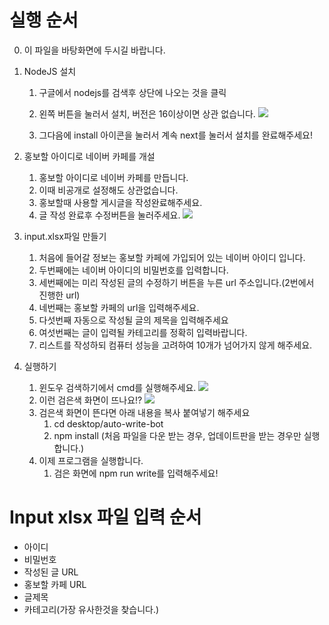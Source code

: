 # 실행 순서
  0. 이 파일을 바탕화면에 두시길 바랍니다.
  1. NodeJS 설치
        1. 구글에서 nodejs를 검색후 상단에 나오는 것을 클릭  
        2. 왼쪽 버튼을 눌러서 설치, 버전은 16이상이면 상관 없습니다.
         ![](https://images.velog.io/images/winverse/post/e309ede0-241f-492c-b7a3-0ba24b3c4104/%E1%84%89%E1%85%B3%E1%84%8F%E1%85%B3%E1%84%85%E1%85%B5%E1%86%AB%E1%84%89%E1%85%A3%E1%86%BA%202021-12-07%20%E1%84%8B%E1%85%A9%E1%84%92%E1%85%AE%201.08.50.png)

        4. 그다음에 install 아이콘을 눌러서 계속 next를 눌러서 설치를 완료해주세요!

  2. 홍보할 아이디로 네이버 카페를 개설
     1. 홍보할 아이디로 네이버 카페를 만듭니다.
     2. 이때 비공개로 설정해도 상관없습니다.
     3. 홍보할때 사용할 게시글을 작성완료해주세요.
     4. 글 작성 완료후 수정버튼을 눌러주세요.
      ![](https://images.velog.io/images/winverse/post/5894ace7-4d03-4f45-9b54-d03f73f564cd/%E1%84%89%E1%85%B3%E1%84%8F%E1%85%B3%E1%84%85%E1%85%B5%E1%86%AB%E1%84%89%E1%85%A3%E1%86%BA%202021-12-07%20%E1%84%8B%E1%85%A9%E1%84%92%E1%85%AE%201.28.05.png)

  3. input.xlsx파일 만들기
     1. 처음에 들어갈 정보는 홍보할 카페에 가입되어 있는 네이버 아이디 입니다.
     2. 두번째에는 네이버 아이디의 비밀번호를 입력합니다.
     3. 세번째에는 미리 작성된 글의 수정하기 버튼을 누른 url 주소입니다.(2번에서 진행한 url)
     4. 네번째는 홍보할 카페의 url을 입력해주세요.
     5. 다섯번째 자동으로 작성될 글의 제목을 입력해주세요
     6. 여섯번째는 글이 입력될 카테고리를 정확히 입력바랍니다.
     7. 리스트를 작성하되 컴퓨터 성능을 고려하여 10개가 넘어가지 않게 해주세요.

  4. 실행하기
     1. 윈도우 검색하기에서 cmd를 실행해주세요.
         ![](https://images.velog.io/images/winverse/post/5c066f61-aa85-40c7-8414-fdb1a639b570/%E1%84%89%E1%85%B3%E1%84%8F%E1%85%B3%E1%84%85%E1%85%B5%E1%86%AB%E1%84%89%E1%85%A3%E1%86%BA%202021-12-07%20%E1%84%8B%E1%85%A9%E1%84%92%E1%85%AE%201.23.31.png)
     2. 이런 검은색 화면이 뜨나요!?
      ![](https://images.velog.io/images/winverse/post/5f6b0359-1750-4f37-87f5-03696a65476a/%E1%84%89%E1%85%B3%E1%84%8F%E1%85%B3%E1%84%85%E1%85%B5%E1%86%AB%E1%84%89%E1%85%A3%E1%86%BA%202021-12-07%20%E1%84%8B%E1%85%A9%E1%84%92%E1%85%AE%201.24.40.png)
     3. 검은색 화면이 뜬다면 아래 내용을 복사 붙여넣기 해주세요
        1. cd desktop/auto-write-bot
        2. npm install (처음 파일을 다운 받는 경우, 업데이트판을 받는 경우만 실행합니다.) 
     4. 이제 프로그램을 실행합니다.
        1. 검은 화면에 npm run write를 입력해주세요!


# Input xlsx 파일 입력 순서
 + 아이디
 + 비밀번호
 + 작성된 글 URL
 + 홍보할 카페 URL 
 + 글제목
 + 카테고리(가장 유사한것을 찾습니다.)